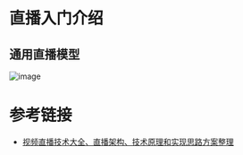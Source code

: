 # 直播入门介绍


## 通用直播模型

![image](https://github.com/user-attachments/assets/3e3ee8fc-07e6-4d03-b830-61befb1206bf)

# 参考链接

- [视频直播技术大全、直播架构、技术原理和实现思路方案整理](https://cloud.tencent.com/developer/article/2107274)
